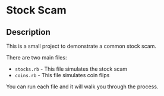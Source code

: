 # Stock Scam

## Description

This is a small project to demonstrate a common stock scam.

There are two main files:
- `stocks.rb` - This file simulates the stock scam
- `coins.rb` - This file simulates coin flips

You can run each file and it will walk you through the process.
